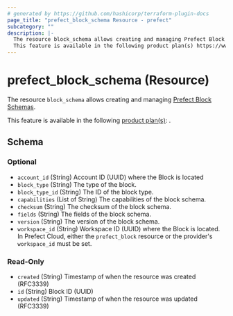 ```yaml
---
# generated by https://github.com/hashicorp/terraform-plugin-docs
page_title: "prefect_block_schema Resource - prefect"
subcategory: ""
description: |-
  The resource block_schema allows creating and managing Prefect Block Schemas https://docs.prefect.io/latest/concepts/blocks/.
  This feature is available in the following product plan(s) https://www.prefect.io/pricing: .
---
```


# prefect_block_schema (Resource)

The resource `block_schema` allows creating and managing [Prefect Block Schemas](https://docs.prefect.io/latest/concepts/blocks/).

This feature is available in the following [product plan(s)](https://www.prefect.io/pricing): .



<!-- schema generated by tfplugindocs -->
## Schema

### Optional

- `account_id` (String) Account ID (UUID) where the Block is located
- `block_type` (String) The type of the block.
- `block_type_id` (String) The ID of the block type.
- `capabilities` (List of String) The capabilities of the block schema.
- `checksum` (String) The checksum of the block schema.
- `fields` (String) The fields of the block schema.
- `version` (String) The version of the block schema.
- `workspace_id` (String) Workspace ID (UUID) where the Block is located. In Prefect Cloud, either the `prefect_block` resource or the provider's `workspace_id` must be set.

### Read-Only

- `created` (String) Timestamp of when the resource was created (RFC3339)
- `id` (String) Block ID (UUID)
- `updated` (String) Timestamp of when the resource was updated (RFC3339)
